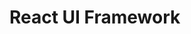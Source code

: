 # React UI Framework

<figure><img src="../../../.gitbook/assets/image (39).png" alt=""><figcaption></figcaption></figure>
